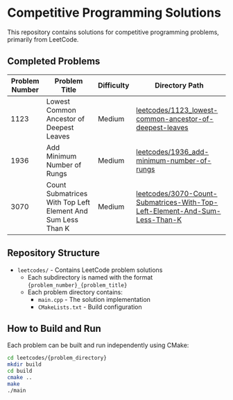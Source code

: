# Competitive Programming Solutions

This repository contains solutions for competitive programming problems, primarily from LeetCode.

## Completed Problems

| Problem Number | Problem Title | Difficulty | Directory Path |
|----------------|---------------|------------|----------------|
| 1123 | Lowest Common Ancestor of Deepest Leaves | Medium | [leetcodes/1123_lowest-common-ancestor-of-deepest-leaves](./leetcodes/1123_lowest-common-ancestor-of-deepest-leaves) |
| 1936 | Add Minimum Number of Rungs | Medium | [leetcodes/1936_add-minimum-number-of-rungs](./leetcodes/1936_add-minimum-number-of-rungs) |
| 3070 | Count Submatrices With Top Left Element And Sum Less Than K | Medium | [leetcodes/3070-Count-Submatrices-With-Top-Left-Element-And-Sum-Less-Than-K](./leetcodes/3070-Count-Submatrices-With-Top-Left-Element-And-Sum-Less-Than-K) |

## Repository Structure

- `leetcodes/` - Contains LeetCode problem solutions
  - Each subdirectory is named with the format `{problem_number}_{problem_title}`
  - Each problem directory contains:
    - `main.cpp` - The solution implementation
    - `CMakeLists.txt` - Build configuration

## How to Build and Run

Each problem can be built and run independently using CMake:

```bash
cd leetcodes/{problem_directory}
mkdir build
cd build
cmake ..
make
./main
```
